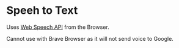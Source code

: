 # Speeh to Text

Uses [Web Speech API](https://developer.mozilla.org/en-US/docs/Web/API/Web_Speech_API) from the Browser.

Cannot use with Brave Browser as it will not send voice to Google.
